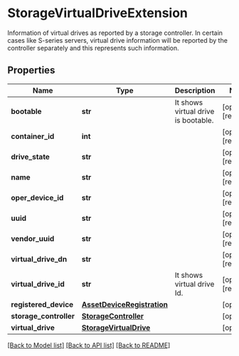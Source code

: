 # StorageVirtualDriveExtension

Information of virtual drives as reported by a storage controller. In certain cases like S-series servers, virtual drive information will be reported by the controller separately and this represents such information. 
## Properties
Name | Type | Description | Notes
------------ | ------------- | ------------- | -------------
**bootable** | **str** | It shows virtual drive is bootable.   | [optional] [readonly] 
**container_id** | **int** |  | [optional] [readonly] 
**drive_state** | **str** |  | [optional] [readonly] 
**name** | **str** |  | [optional] [readonly] 
**oper_device_id** | **str** |  | [optional] [readonly] 
**uuid** | **str** |  | [optional] [readonly] 
**vendor_uuid** | **str** |  | [optional] [readonly] 
**virtual_drive_dn** | **str** |  | [optional] [readonly] 
**virtual_drive_id** | **str** | It shows virtual drive Id.    | [optional] [readonly] 
**registered_device** | [**AssetDeviceRegistration**](.md) |  | [optional] 
**storage_controller** | [**StorageController**](.md) |  | [optional] 
**virtual_drive** | [**StorageVirtualDrive**](.md) |  | [optional] 

[[Back to Model list]](../README.md#documentation-for-models) [[Back to API list]](../README.md#documentation-for-api-endpoints) [[Back to README]](../README.md)


